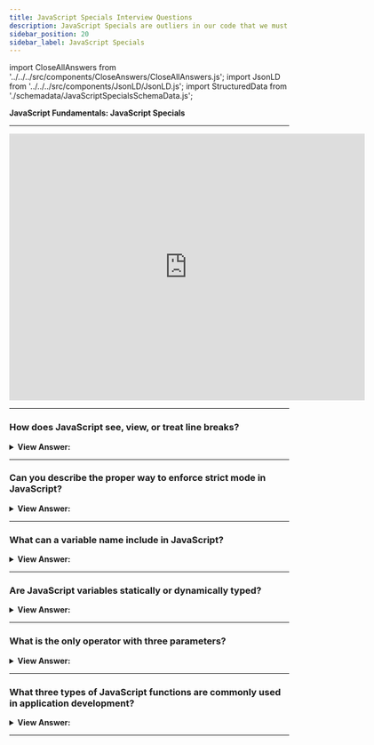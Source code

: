 ```yaml
---
title: JavaScript Specials Interview Questions
description: JavaScript Specials are outliers in our code that we must understand. It's the simplest way to understand JavaScript. Frontend Interview Questions.
sidebar_position: 20
sidebar_label: JavaScript Specials
---
```


import CloseAllAnswers from '../../../src/components/CloseAnswers/CloseAllAnswers.js';
import JsonLD from '../../../src/components/JsonLD/JsonLD.js';
import StructuredData from './schemadata/JavaScriptSpecialsSchemaData.js';

<JsonLD data={StructuredData} />

**JavaScript Fundamentals: JavaScript Specials**

---

<div class='videoWrapper'>
<iframe
    width="640"
    height="480"
    src="https://www.youtube.com/embed/jfWVUNZWJEs"
    frameborder="0"
    allow="autoplay; encrypted-media"
    allowfullscreen
>
</iframe>
</div>

---

<CloseAllAnswers />

### How does JavaScript see, view, or treat line breaks?

<details>
  <summary><strong>View Answer:</strong></summary>
  <div>
  <div><strong>Interview Response:</strong> JavaScript treats line breaks as delimiters, whitespace, and uses automatic semicolon insertion to close individual statements. Most code style guides agree that we should put a semicolon after each statement.
</div><br />
  <div><strong className="codeExample">Code Example:</strong><br /><br />

  <div></div>

```js
// automatic semicolon inserted by the JavaScript (V8) engine
// alert('Hello')
// alert('World'); <-- semicolon inserted
```

  </div>
  </div>
</details>

---

### Can you describe the proper way to enforce strict mode in JavaScript?

<details>
  <summary><strong>View Answer:</strong></summary>
  <div>
  <div><strong>Interview Response:</strong> To enable strict mode in JavaScript, add the directive "use strict" at the beginning of a script or function, which enables stricter parsing and error handling.</div><br />
  <div><strong>Technical Response:</strong> In JavaScript, To enforce strict mode, we must use the “use strict;” directive placed at the top of our code or function body. The directive must appear at the beginning of a script or at the start of a function body. Everything still works without "use strict", but some features behave in the old fashion, “compatible” way. We would generally prefer modern behavior.<br /><br />

  </div><br />
  <div><strong className="codeExample">Code Example:</strong><br /><br />

  <div></div>

Certainly! Here's how you would enforce strict mode in a JavaScript file or function:

For the entire script:

```javascript
'use strict'; // Your first line of code starts here...

var x = 10;
console.log(x);
```

For a specific function:

```javascript
function strictFunc() {
  'use strict'; // Your first line of code in a function...
  var y = 20;
  console.log(y);
}

strictFunc();
```

In both examples, 'use strict'; helps to enforce better coding practices by making the JavaScript interpreter more strict.

  </div>
  </div>
</details>

---

### What can a variable name include in JavaScript?

<details>
  <summary><strong>View Answer:</strong></summary>
  <div>
  <div><strong>Interview Response:</strong> Variable names in JavaScript can include letters, digits, underscores, and dollar signs. They must start with a letter, underscore, or dollar sign, and are case-sensitive. Non-Latin alphabets and hieroglyphs are also permitted but rarely utilized.
</div><br />
  <div><strong className="codeExample">Code Example:</strong><br /><br />

  <div></div>

Here are some examples of valid variable names in JavaScript.

```javascript
var myVariable = 1;
let _anotherVariable = 2;
const $yetAnotherVariable = 3;
var Ω = 4; // Unicode variable names are allowed
```

And here's an example of an invalid variable name:

```javascript
var 123abc; // this will cause an error, because variable names cannot start with a digit
```

  </div>
  </div>
</details>

---

### Are JavaScript variables statically or dynamically typed?

<details>
  <summary><strong>View Answer:</strong></summary>
  <div>
  <div><strong>Interview Response:</strong> Unlike statically typed languages, JavaScript variables are dynamically typed and do not require type declaration. This behavior in JavaScript means that variable data types in JavaScript are unknown at run-time.
</div><br />
  <div><strong className="codeExample">Code Example:</strong><br /><br />

  <div></div>

```js
let x = 5;
x = 'John';
```

  </div>
  </div>
</details>

---

### What is the only operator with three parameters?

<details>
  <summary><strong>View Answer:</strong></summary>
  <div>
  <div><strong>Interview Response:</strong> The only operator in JavaScript with three parameters is the conditional (ternary) operator (?:). It's a short way to write an if-else condition, formatted as condition ? exprIfTrue : exprIfFalse.
</div><br />
  <div><strong className="codeExample">Code Example:</strong><br /><br />

  <div></div>

```js
var age = 26;
var beverage = age >= 21 ? 'Beer' : 'Juice'; // ( ? ) conditional operator
console.log(beverage); // "Beer"
```

  </div>
  </div>
</details>

---

### What three types of JavaScript functions are commonly used in application development?

<details>
  <summary><strong>View Answer:</strong></summary>
  <div>
  <div><strong>Interview Response:</strong> JavaScript functions commonly used, in application development, include named functions, anonymous functions, and arrow functions, each serving different purposes and offering unique syntax.

</div><br />
  <div><strong className="codeExample">Code Example:</strong><br /><br />

  <div></div>

```js
// function declaration
function sum(a, b) {
  let result = a + b;

  return result;
}

// Function expression
let sum = function (a, b) {
  let result = a + b;

  return result;
};

// Arrow function
// expression at the right side
let sum = (a, b) => a + b;

// or multi-line syntax with { ... }, need return here:
let sum = (a, b) => {
  // ...
  return a + b;
};

// without arguments
let sayHi = () => alert('Hello');

// with a single argument
let double = (n) => n * 2;
```

  </div>
  </div>
</details>

---
